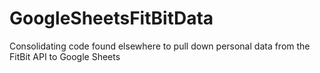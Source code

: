 # GoogleSheetsFitBitData
Consolidating code found elsewhere to pull down personal data from the FitBit API to Google Sheets
